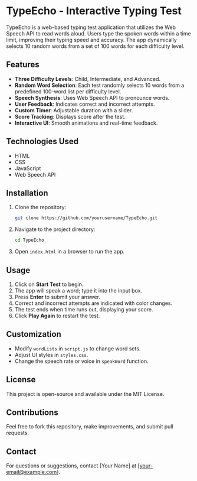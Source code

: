 # TypeEcho - Interactive Typing Test

TypeEcho is a web-based typing test application that utilizes the Web Speech API to read words aloud. Users type the spoken words within a time limit, improving their typing speed and accuracy. The app dynamically selects 10 random words from a set of 100 words for each difficulty level.

## Features

- **Three Difficulty Levels**: Child, Intermediate, and Advanced.
- **Random Word Selection**: Each test randomly selects 10 words from a predefined 100-word list per difficulty level.
- **Speech Synthesis**: Uses Web Speech API to pronounce words.
- **User Feedback**: Indicates correct and incorrect attempts.
- **Custom Timer**: Adjustable duration with a slider.
- **Score Tracking**: Displays score after the test.
- **Interactive UI**: Smooth animations and real-time feedback.

## Technologies Used

- HTML
- CSS
- JavaScript
- Web Speech API

## Installation

1. Clone the repository:
   ```bash
   git clone https://github.com/yourusername/TypeEcho.git
   ```
2. Navigate to the project directory:
   ```bash
   cd TypeEcho
   ```
3. Open `index.html` in a browser to run the app.

## Usage

1. Click on **Start Test** to begin.
2. The app will speak a word; type it into the input box.
3. Press **Enter** to submit your answer.
4. Correct and incorrect attempts are indicated with color changes.
5. The test ends when time runs out, displaying your score.
6. Click **Play Again** to restart the test.

## Customization

- Modify `wordLists` in `script.js` to change word sets.
- Adjust UI styles in `styles.css`.
- Change the speech rate or voice in `speakWord` function.

## License

This project is open-source and available under the MIT License.

## Contributions

Feel free to fork this repository, make improvements, and submit pull requests.

## Contact

For questions or suggestions, contact [Your Name] at [your-email@example.com].

